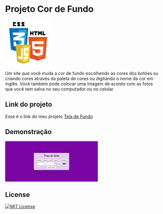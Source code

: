 # Projeto Cor de Fundo

<img src="Imagens/html-css-js.png" alt="Logo" align="center" width="150">

Um site que você muda a cor de fundo escolhendo as cores dos botões ou criando cores através da paleta de cores ou digitando o nome da cor em inglês. Você também pode colocar uma imagem de acordo com as fotos que você tem salva no seu computador ou no celular.

## Link do projeto

Esse é o link do meu projeto <a href= "https://anajulialeite.github.io/Projeto_cor_de_Fundo/">Tela de Fundo</a>

## Demonstração

<img src="Imagens/Login.png" alt="login" align="center" width="300">

## License

[![MIT License](https://img.shields.io/badge/License-MIT-%231C003F.svg)](./LICENSE)
